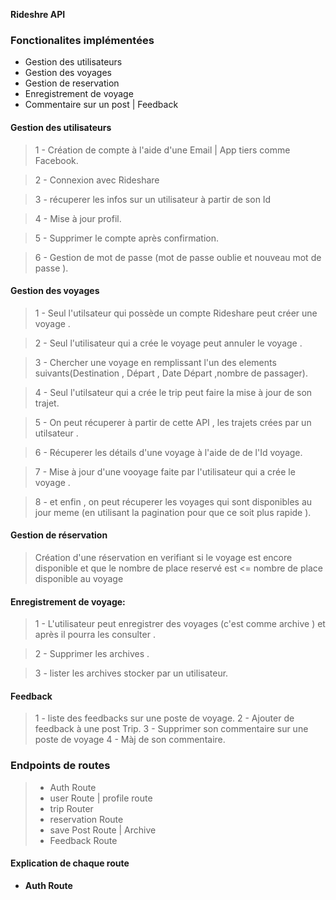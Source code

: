 **Rideshre API**

### Fonctionalites implémentées 
-  Gestion des utilisateurs
-  Gestion des voyages
-  Gestion de reservation 
-  Enregistrement de voyage
- Commentaire sur un post | Feedback

#### Gestion des utilisateurs

> 1 - Création de compte à l'aide d'une Email | App tiers comme Facebook.

> 2 - Connexion avec Rideshare

> 3 - récuperer les infos sur un utilisateur à partir de son Id 

> 4 - Mise à jour profil.

> 5 - Supprimer le compte après confirmation.

> 6 - Gestion de mot de passe (mot de passe oublie  et nouveau mot de passe ).

#### Gestion des voyages 

> 1 - Seul l'utilsateur qui possède  un compte Rideshare peut créer une voyage .

> 2 - Seul l'utilisateur qui a crée le voyage peut annuler le voyage .

> 3 - Chercher une voyage en remplissant l'un des elements suivants(Destination , Départ , Date Départ ,nombre de passager).

> 4 - Seul l'utilsateur qui a crée le trip peut faire la mise 
à jour de son trajet.

> 5 - On  peut récuperer à partir de cette API , les trajets 
crées par un utilsateur .

> 6 - Récuperer les détails d'une voyage à l'aide de 
de l'Id voyage.

> 7 - Mise à jour d'une vooyage faite par l'utilisateur 
qui a crée le voyage .

> 8 - et enfin , on peut récuperer les voyages qui 
sont disponibles au jour meme (en utilisant la 
pagination pour que ce soit plus rapide ).


#### Gestion de réservation

> Création d'une réservation en verifiant 
si le voyage est encore disponible et que 
le nombre de place reservé est <= nombre de place 
disponible au voyage 

#### Enregistrement de voyage:

> 1 - L'utilisateur peut enregistrer des 
voyages (c'est comme archive ) et après 
il pourra les consulter .

> 2 - Supprimer les archives .

> 3 - lister les archives stocker par un utilisateur.


#### Feedback
> 1 - liste des feedbacks sur une poste de voyage.
> 2 - Ajouter de feedback à une post Trip.
> 3 - Supprimer son commentaire sur une poste de voyage
> 4 - Màj  de son commentaire.


### Endpoints de routes
> - Auth Route
> - user Route | profile route
> - trip Router 
> - reservation Route
> - save Post  Route |  Archive
> - Feedback Route

#### Explication de chaque route

- **Auth Route**


 






